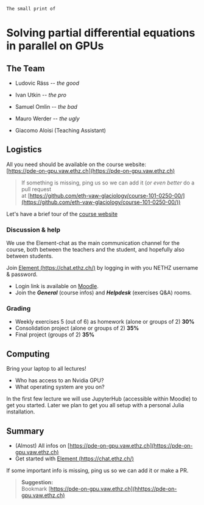 <!--This file was generated, do not modify it.-->
$\texttt{The small print of}$

# Solving partial differential equations in parallel on GPUs

## The Team

- Ludovic Räss -- _the good_

- Ivan Utkin -- _the pro_

- Samuel Omlin -- _the bad_

- Mauro Werder -- _the ugly_

- Giacomo Aloisi (Teaching Assistant)

## Logistics

All you need should be available on the course website:\
[https://pde-on-gpu.vaw.ethz.ch](https://pde-on-gpu.vaw.ethz.ch)

> If something is missing, ping us so we can add it (_or even better_ do a pull request\
> at [https://github.com/eth-vaw-glaciology/course-101-0250-00/](https://github.com/eth-vaw-glaciology/course-101-0250-00/))

Let's have a brief tour of the [course website](https://pde-on-gpu.vaw.ethz.ch)

### Discussion & help

We use the Element-chat as the main communication channel for the course, both between the teachers and the student, and hopefully also between students.

Join [Element (https://chat.ethz.ch/)](https://chat.ethz.ch/) by logging in with you NETHZ username & password.
  - Login link is available on [Moodle](https://moodle-app2.let.ethz.ch/course/view.php?id=20175&lang=en).
  - Join the _**General**_ (course infos) and _**Helpdesk**_ (exercises Q&A) rooms.

### Grading

- Weekly exercises 5 (out of 6) as homework (alone or groups of 2) **30%**
- Consolidation project (alone or groups of 2) **35%**
- Final project (groups of 2) **35%**

## Computing

Bring your laptop to all lectures!

- Who has access to an Nvidia GPU?
- What operating system are you on?

In the first few lecture we will use JupyterHub (accessible within Moodle) to get you started. Later we plan to get you all setup with a personal Julia installation.

## Summary

- (Almost) All infos on [https://pde-on-gpu.vaw.ethz.ch](https://pde-on-gpu.vaw.ethz.ch)
- Get started with [Element (https://chat.ethz.ch/)](https://chat.ethz.ch/)

If some important info is missing, ping us so we can add it or make a PR.

> **Suggestion:**\
> Bookmark [https://pde-on-gpu.vaw.ethz.ch](hhttps://pde-on-gpu.vaw.ethz.ch)

